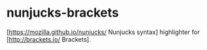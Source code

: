 nunjucks-brackets
=================

[https://mozilla.github.io/nunjucks/ Nunjucks syntax] highlighter for [http://brackets.io/ Brackets].

